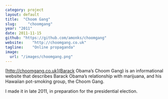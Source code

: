 ```yaml
---
category: project
layout: default
title:  "Choom Gang"
slug:     "choomgang"
year: "2011"
date: 2011-11-15
github: "https://github.com/amonks/choomgang"
website:    "http://choomgang.co.uk"
tagline:    "Online propaganda"
image:
  url: "/images/choomgang.png"
---
```

[http://choomgang.co.uk](Barack Obama&#8217;s Choom Gang) is an informational website that describes Barack Obama&#8217;s relationship with marijuana, and his Hawaiian pot-smoking group, the Choom Gang.

I made it in late 2011, in preparation for the presidential election.
